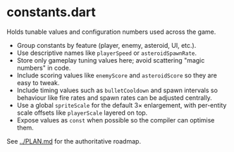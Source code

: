 # constants.dart

Holds tunable values and configuration numbers used across the game.

- Group constants by feature (player, enemy, asteroid, UI, etc.).
- Use descriptive names like `playerSpeed` or `asteroidSpawnRate`.
- Store only gameplay tuning values here; avoid scattering "magic numbers" in code.
- Include scoring values like `enemyScore` and `asteroidScore`
  so they are easy to tweak.
- Include timing values such as `bulletCooldown` and spawn intervals so
  behaviour like fire rates and spawn rates can be adjusted centrally.
- Use a global `spriteScale` for the default 3× enlargement, with per-entity
  scale offsets like `playerScale` layered on top.
- Expose values as `const` when possible so the compiler can optimise them.

See [../PLAN.md](../PLAN.md) for the authoritative roadmap.
